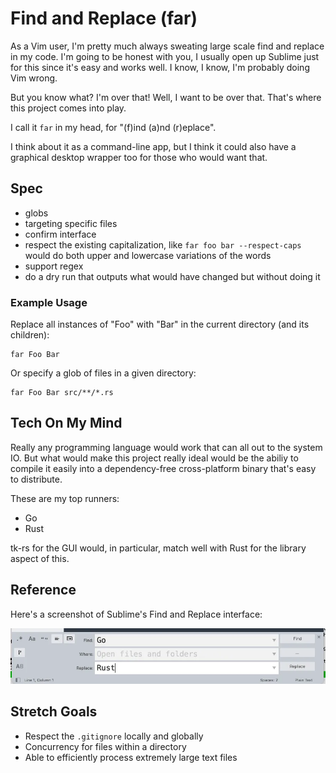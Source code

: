# Find and Replace (far)

As a Vim user, I'm pretty much always sweating large scale find and replace in my code. I'm going to be honest with you, I usually open up Sublime just for this since it's easy and works well. I know, I know, I'm probably doing Vim wrong.

But you know what? I'm over that! Well, I want to be over that. That's where this project comes into play.

I call it `far` in my head, for "(f)ind (a)nd (r)eplace".

I think about it as a command-line app, but I think it could also have a graphical desktop wrapper too for those who would want that.

## Spec

- globs
- targeting specific files
- confirm interface
- respect the existing capitalization, like `far foo bar --respect-caps` would do both upper and lowercase variations of the words
- support regex
- do a dry run that outputs what would have changed but without doing it

### Example Usage

Replace all instances of "Foo" with "Bar" in the current directory (and its children):

```
far Foo Bar
```

Or specify a glob of files in a given directory:

```
far Foo Bar src/**/*.rs
```

## Tech On My Mind

Really any programming language would work that can all out to the system IO. But what would make this project really ideal would be the abiliy to compile it easily into a dependency-free cross-platform binary that's easy to distribute.

These are my top runners:
- Go
- Rust

tk-rs for the GUI would, in particular, match well with Rust for the library aspect of this.

## Reference

Here's a screenshot of Sublime's Find and Replace interface:

![screenshot of Sublime's find and replace](./img/subllime-find-and-replace.webp)

## Stretch Goals

- Respect the `.gitignore` locally and globally
- Concurrency for files within a directory
- Able to efficiently process extremely large text files
